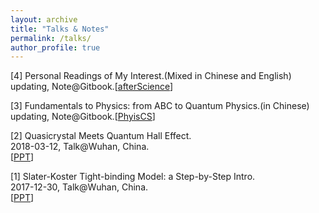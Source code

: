 ```yaml
---
layout: archive
title: "Talks & Notes"
permalink: /talks/
author_profile: true
---
```


[4] Personal Readings of My Interest.(Mixed in Chinese and English)<br/>
updating, Note@Gitbook.[[afterScience](https://kfluo.gitbook.io/aftersci/)]

[3] Fundamentals to Physics: from ABC to Quantum Physics.(in Chinese)<br/>
updating, Note@Gitbook.[[PhyisCS](https://kfluo.gitbook.io/phyiscs/)]

[2] Quasicrystal Meets Quantum Hall Effect.<br/>
2018-03-12, Talk@Wuhan, China.<br/>
[[PPT](TBD)]

[1] Slater-Koster Tight-binding Model: a Step-by-Step Intro.<br/>
2017-12-30, Talk@Wuhan, China.<br/>
[[PPT](TBD)]
